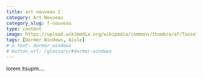 ```yaml
---
title: art nouveau 2
category: Art Nouveau
category_slug: f-nouveau
type: content
image: https://upload.wikimedia.org/wikipedia/commons/thumb/a/af/Tassel_House_stairway.JPG/800px-Tassel_House_stairway.JPG
tags: [Dormer Windows, Aisle]
# a_text: dormer windows
# button_url: /glossary/#dormer-windows
---
```


lorem itsupm....
